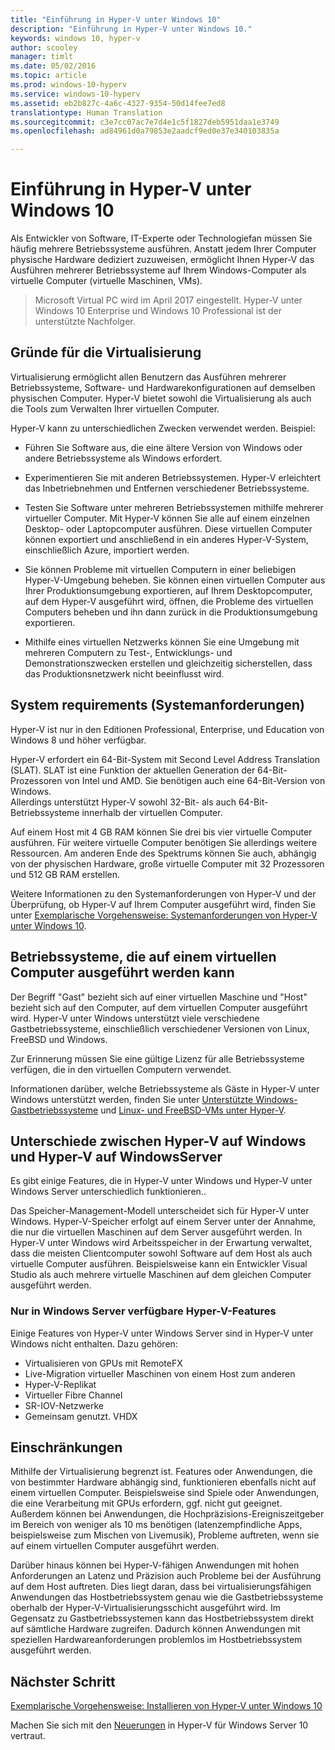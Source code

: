 ```yaml
---
title: "Einführung in Hyper-V unter Windows 10"
description: "Einführung in Hyper-V unter Windows 10."
keywords: windows 10, hyper-v
author: scooley
manager: timlt
ms.date: 05/02/2016
ms.topic: article
ms.prod: windows-10-hyperv
ms.service: windows-10-hyperv
ms.assetid: eb2b827c-4a6c-4327-9354-50d14fee7ed8
translationtype: Human Translation
ms.sourcegitcommit: c3e7cc07ac7e7d4e1c5f1827deb5951daa1e3749
ms.openlocfilehash: ad84961d0a79853e2aadcf9ed0e37e340103835a

---
```


# Einführung in Hyper-V unter Windows 10

Als Entwickler von Software, IT-Experte oder Technologiefan müssen Sie häufig mehrere Betriebssysteme ausführen.  Anstatt jedem Ihrer Computer physische Hardware dediziert zuzuweisen, ermöglicht Ihnen Hyper-V das Ausführen mehrerer Betriebssysteme auf Ihrem Windows-Computer als virtuelle Computer (virtuelle Maschinen, VMs).

> Microsoft Virtual PC wird im April 2017 eingestellt. Hyper-V unter Windows 10 Enterprise und Windows 10 Professional ist der unterstützte Nachfolger.  

## Gründe für die Virtualisierung
Virtualisierung ermöglicht allen Benutzern das Ausführen mehrerer Betriebssysteme, Software- und Hardwarekonfigurationen auf demselben physischen Computer.  Hyper-V bietet sowohl die Virtualisierung als auch die Tools zum Verwalten Ihrer virtuellen Computer.

Hyper-V kann zu unterschiedlichen Zwecken verwendet werden. Beispiel:

* Führen Sie Software aus, die eine ältere Version von Windows oder andere Betriebssysteme als Windows erfordert. 

* Experimentieren Sie mit anderen Betriebssystemen. Hyper-V erleichtert das Inbetriebnehmen und Entfernen verschiedener Betriebssysteme.

* Testen Sie Software unter mehreren Betriebssystemen mithilfe mehrerer virtueller Computer. Mit Hyper-V können Sie alle auf einem einzelnen Desktop- oder Laptopcomputer ausführen. Diese virtuellen Computer können exportiert und anschließend in ein anderes Hyper-V-System, einschließlich Azure, importiert werden.

* Sie können Probleme mit virtuellen Computern in einer beliebigen Hyper-V-Umgebung beheben. Sie können einen virtuellen Computer aus Ihrer Produktionsumgebung exportieren, auf Ihrem Desktopcomputer, auf dem Hyper-V ausgeführt wird, öffnen, die Probleme des virtuellen Computers beheben und ihn dann zurück in die Produktionsumgebung exportieren. 

* Mithilfe eines virtuellen Netzwerks können Sie eine Umgebung mit mehreren Computern zu Test-, Entwicklungs- und Demonstrationszwecken erstellen und gleichzeitig sicherstellen, dass das Produktionsnetzwerk nicht beeinflusst wird.

## System requirements (Systemanforderungen)
Hyper-V ist nur in den Editionen Professional, Enterprise, und Education von Windows 8 und höher verfügbar.

Hyper-V erfordert ein 64-Bit-System mit Second Level Address Translation (SLAT). SLAT ist eine Funktion der aktuellen Generation der 64-Bit-Prozessoren von Intel und AMD.  Sie benötigen auch eine 64-Bit-Version von Windows.  
Allerdings unterstützt Hyper-V sowohl 32-Bit- als auch 64-Bit-Betriebssysteme innerhalb der virtuellen Computer.

Auf einem Host mit 4 GB RAM können Sie drei bis vier virtuelle Computer ausführen. Für weitere virtuelle Computer benötigen Sie allerdings weitere Ressourcen. Am anderen Ende des Spektrums können Sie auch, abhängig von der physischen Hardware, große virtuelle Computer mit 32 Prozessoren und 512 GB RAM erstellen.

Weitere Informationen zu den Systemanforderungen von Hyper-V und der Überprüfung, ob Hyper-V auf Ihrem Computer ausgeführt wird, finden Sie unter [Exemplarische Vorgehensweise: Systemanforderungen von Hyper-V unter Windows 10](..\quick_start\walkthrough_install.md).


## Betriebssysteme, die auf einem virtuellen Computer ausgeführt werden kann
Der Begriff "Gast" bezieht sich auf einer virtuellen Maschine und "Host" bezieht sich auf den Computer, auf dem virtuellen Computer ausgeführt wird. Hyper-V unter Windows unterstützt viele verschiedene Gastbetriebssysteme, einschließlich verschiedener Versionen von Linux, FreeBSD und Windows. 

Zur Erinnerung müssen Sie eine gültige Lizenz für alle Betriebssysteme verfügen, die in den virtuellen Computern verwendet. 

Informationen darüber, welche Betriebssysteme als Gäste in Hyper-V unter Windows unterstützt werden, finden Sie unter [Unterstützte Windows-Gastbetriebssysteme](supported_guest_os.md) und [Linux- und FreeBSD-VMs unter Hyper-V](https://technet.microsoft.com/library/dn531030.aspx). 


## Unterschiede zwischen Hyper-V auf Windows und Hyper-V auf WindowsServer
Es gibt einige Features, die in Hyper-V unter Windows und Hyper-V unter Windows Server unterschiedlich funktionieren.. 

Das Speicher-Management-Modell unterscheidet sich für Hyper-V unter Windows. Hyper-V-Speicher erfolgt auf einem Server unter der Annahme, die nur die virtuellen Maschinen auf dem Server ausgeführt werden. In Hyper-V unter Windows wird Arbeitsspeicher in der Erwartung verwaltet, dass die meisten Clientcomputer sowohl Software auf dem Host als auch virtuelle Computer ausführen. Beispielsweise kann ein Entwickler Visual Studio als auch mehrere virtuelle Maschinen auf dem gleichen Computer ausgeführt werden.

### Nur in Windows Server verfügbare Hyper-V-Features
Einige Features von Hyper-V unter Windows Server sind in Hyper-V unter Windows nicht enthalten. Dazu gehören:

* Virtualisieren von GPUs mit RemoteFX 
* Live-Migration virtueller Maschinen von einem Host zum anderen
* Hyper-V-Replikat
* Virtueller Fibre Channel
* SR-IOV-Netzwerke
* Gemeinsam genutzt. VHDX

## Einschränkungen
Mithilfe der Virtualisierung begrenzt ist. Features oder Anwendungen, die von bestimmter Hardware abhängig sind, funktionieren ebenfalls nicht auf einem virtuellen Computer. Beispielsweise sind Spiele oder Anwendungen, die eine Verarbeitung mit GPUs erfordern, ggf. nicht gut geeignet. Außerdem können bei Anwendungen, die Hochpräzisions-Ereigniszeitgeber im Bereich von weniger als 10 ms benötigen (latenzempfindliche Apps, beispielsweise zum Mischen von Livemusik), Probleme auftreten, wenn sie auf einem virtuellen Computer ausgeführt werden.

Darüber hinaus können bei Hyper-V-fähigen Anwendungen mit hohen Anforderungen an Latenz und Präzision auch Probleme bei der Ausführung auf dem Host auftreten.  Dies liegt daran, dass bei virtualisierungsfähigen Anwendungen das Hostbetriebssystem genau wie die Gastbetriebssysteme oberhalb der Hyper-V-Virtualisierungsschicht ausgeführt wird. Im Gegensatz zu Gastbetriebssystemen kann das Hostbetriebssystem direkt auf sämtliche Hardware zugreifen. Dadurch können Anwendungen mit speziellen Hardwareanforderungen problemlos im Hostbetriebssystem ausgeführt werden.

## Nächster Schritt
[Exemplarische Vorgehensweise: Installieren von Hyper-V unter Windows 10](..\quick_start\walkthrough_install.md) 

Machen Sie sich mit den [Neuerungen](whats_new.md) in Hyper-V für Windows Server 10 vertraut.




<!--HONumber=Jul16_HO2-->


